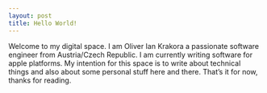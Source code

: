 ```yaml
---
layout: post
title: Hello World!
---
```

Welcome to my digital space. I am Oliver Ian Krakora a passionate software engineer from Austria/Czech Republic. I am currently writing software for apple platforms. My intention for this space is to write about technical things and also about some personal stuff here and there. That’s it for now, thanks for reading.